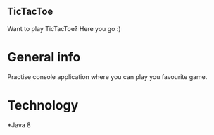 ## TicTacToe
Want to play TicTacToe? Here you go :)

# General info
Practise console application where you can play you favourite game.

# Technology
*Java 8
